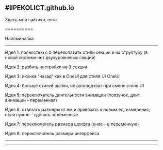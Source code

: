 #IIPEKOLICT.github.io
----------
Здесь мои сайтики, епта

==========

Напоминалка:

----------

Идея 1: полностью с 0 перелопатить стили секций и их структуру (в новой системе нет двухуровневых секций)

Идея 2: разбить настройки на 3 секции

Идея 3: иконка "назад" как в OneUI для стиля UI OneUI

Идея 4: больше стилей шапки, их автоподхват при смене стиля UI

Идея 5: переключатель длительности анимации (ползунок, длит. анимации - переменная)

Идея 6: отвязать размеры от ем и привязать к новым ед. измерения, если нужно - сделать переменные

Идея 7: переключатель размера шрифта (оное - в переменную)

Идея 8: переключатель размера интерфейса

----------

----------
